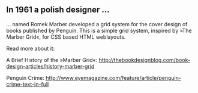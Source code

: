 ## In 1961 a polish designer …

… named Romek Marber developed a grid system for the cover design of books published by Penguin. This is a simple grid system, inspired by »The Marber Grid«, for CSS based HTML weblayouts.

Read more about it:

A Brief History of the »Marber Grid«:
http://thebookdesignblog.com/book-design-articles/history-marber-grid

Penguin Crime:
http://www.eyemagazine.com/feature/article/penguin-crime-text-in-full
